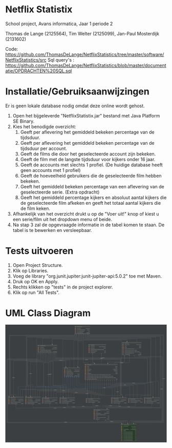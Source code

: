 # Netflix Statistix
School project, Avans informatica, Jaar 1 periode 2

Thomas de Lange (2125564), Tim Welter (2125099), Jan-Paul Mosterdijk (2131602)

Code: https://github.com/ThomasDeLange/NetflixStatistics/tree/master/software/NetflixStatistics/src
Sql query's : https://github.com/ThomasDeLange/NetflixStatistics/blob/master/documentatie/OPDRACHTEN%20SQL.sql

# Installatie/Gebruiksaanwijzingen
Er is geen lokale database nodig omdat deze online wordt gehost.
1. Open het bijgeleverde "NetflixStatistix.jar" bestand met Java Platform SE Binary.
2. Kies het benodigde overzicht:
    1. Geeft per aflevering het gemiddeld bekeken percentage van de tijdsduur.
    2. Geeft per aflevering het gemiddeld bekeken percentage van de tijdsduur per account.
    3. Geeft de films die door het geselecteerde account zijn bekeken.
    4. Geeft de film met de langste tijdsduur voor kijkers onder 16 jaar.
    5. Geeft de accounts met slechts 1 profiel. (De huidige database heeft geen accounts met 1 profiel)
    6. Geeft de hoeveelheid gebruikers die de geselecteerde film hebben bekeken.
    7. Geeft het gemiddeld bekeken percentage van een aflevering van de geselecteerde serie. (Extra opdracht)
    8. Geeft het gemiddeld percentage kijkers en absoluut aantal kijkers die de geselecteerde film afkeken en geeft het totaal aantal            kijkers die de film keken.
3. Afhankelijk van het overzicht drukt u op de "Voer uit!" knop of kiest u een serie/film uit het dropdown menu of beide.
4. Na stap 3 zal de opgevraagde informatie in de tabel komen te staan. De tabel is te bewerken en versleepbaar.

# Tests uitvoeren
1. Open Project Structure.
2. Klik op Libraries.
3. Voeg de library "org.junit.jupiter:junit-jupiter-api:5.0.2" toe met Maven.
4. Druk op OK en Apply.
5. Rechts klikken op "tests" in de project explorer.
6. Klik op run "All Tests".

# UML Class Diagram

![img](https://raw.githubusercontent.com/ThomasDeLange/NetflixStatistics/master/documentatie/UML_Class_Diagram.png?token=AgYaICetDmwCxpEATbPuoF80X0JcvBNRks5aZkNiwA%3D%3D)
